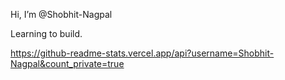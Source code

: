 Hi, I’m @Shobhit-Nagpal

Learning to build.

https://github-readme-stats.vercel.app/api?username=Shobhit-Nagpal&count_private=true

